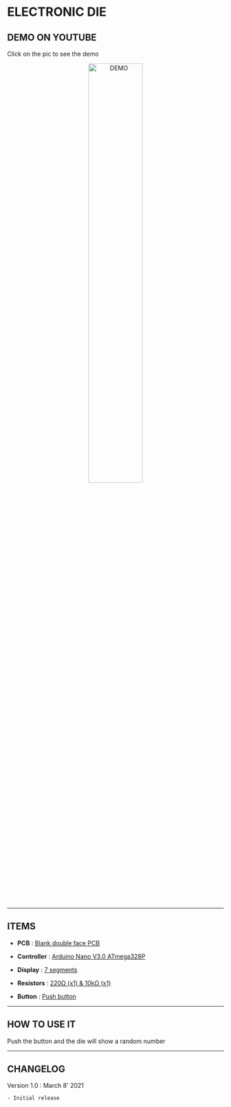 # ELECTRONIC DIE

## DEMO ON YOUTUBE
Click on the pic to see the demo

<div align="center">
    <a href="https://youtu.be/RJdCxxIPowE">
        <img
        src="https://img.youtube.com/vi/RJdCxxIPowE/0.jpg"
        alt="DEMO"
        style="width:50%">
    </a>
</div>

---
## ITEMS
- **PCB** : [Blank double face PCB](https://www.amazon.fr/dp/B07DBY1VHY/?coliid=I9J9PGUX4IEYH&colid=3JALL4INSEMQD&psc=0&ref_=lv_ov_lig_dp_it)

- **Controller** : [Arduino Nano V3.0 ATmega328P](https://www.amazon.fr/dp/B072LPHG92/?coliid=I3C2PNRP41ALC2&colid=3JALL4INSEMQD&psc=1&ref_=lv_ov_lig_dp_it)

- **Display** : [7 segments](https://www.amazon.fr/dp/B07CLCC82N/?coliid=I3C8PB53DM4ZGA&colid=3JALL4INSEMQD&psc=1&ref_=lv_ov_lig_dp_it)

- **Resistors** : [220Ω (x1) & 10kΩ (x1) ](https://www.amazon.fr/dp/B075ZN78JZ/?coliid=IDSO1GQNLDBCY&colid=3JALL4INSEMQD&psc=1&ref_=lv_ov_lig_dp_it)

- **Button** : [Push button](https://www.amazon.fr/SODIAL-bouton-poussoir-interrupteur-6x6x7mm-momentane/dp/B00H3CVRGY/ref=sr_1_13?__mk_fr_FR=%C3%85M%C3%85%C5%BD%C3%95%C3%91&dchild=1&keywords=bouton+poussoir+arduino&qid=1615240537&sr=8-13)

---
## HOW TO USE IT
Push the button and the die will show a random number

---
## CHANGELOG
Version 1.0 : March 8' 2021

    - Initial release
